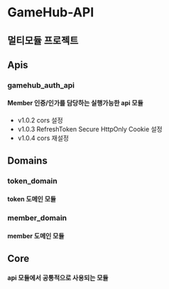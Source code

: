 # GameHub-API
## 멀티모듈 프로젝트

## Apis 
### gamehub_auth_api
#### Member 인증/인가를 담당하는 실행가능한 api 모듈
- v1.0.2 cors 설정
- v1.0.3 RefreshToken Secure HttpOnly Cookie 설정
- v1.0.4 cors 재설정
## Domains 
### token_domain
#### token 도메인 모듈
### member_domain 
#### member 도메인 모듈 

## Core
#### api 모듈에서 공통적으로 사용되는 모듈
